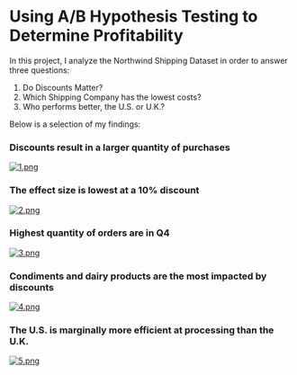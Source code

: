 
# Using A/B Hypothesis Testing to Determine Profitability 

In this project, I analyze the Northwind Shipping Dataset in order to answer three questions: 
1. Do Discounts Matter?
2. Which Shipping Company has the lowest costs?
3. Who performs better, the U.S. or U.K.?

Below is a selection of my findings:

### Discounts result in a larger quantity of purchases
[![1.png](https://i.postimg.cc/W3HH1zRD/1.png)](https://postimg.cc/xJLRs01Y)

### The effect size is lowest at a 10% discount
[![2.png](https://i.postimg.cc/j5DrXGt7/2.png)](https://postimg.cc/PpncfVLX)

### Highest quantity of orders are in Q4
[![3.png](https://i.postimg.cc/MK7Jd02d/3.png)](https://postimg.cc/qzvF7373)

### Condiments and dairy products are the most impacted by discounts
[![4.png](https://i.postimg.cc/ry4BwGmM/4.png)](https://postimg.cc/QVX46T1y)

### The U.S. is marginally more efficient at processing than the U.K.
[![5.png](https://i.postimg.cc/jSxmcGhS/5.png)](https://postimg.cc/D8NxypD9)
